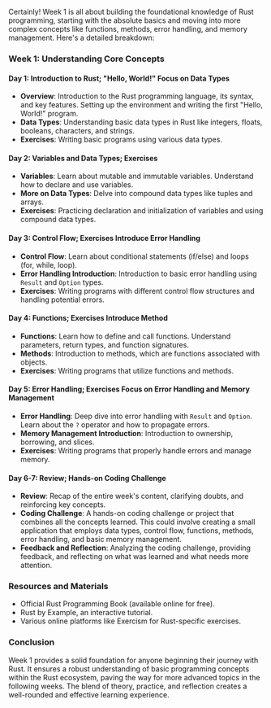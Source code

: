 Certainly! Week 1 is all about building the foundational knowledge of Rust programming, starting with the absolute basics and moving into more complex concepts like functions, methods, error handling, and memory management. Here's a detailed breakdown:

### **Week 1: Understanding Core Concepts**

#### **Day 1: Introduction to Rust; "Hello, World!" Focus on Data Types**
- **Overview**: Introduction to the Rust programming language, its syntax, and key features. Setting up the environment and writing the first "Hello, World!" program.
- **Data Types**: Understanding basic data types in Rust like integers, floats, booleans, characters, and strings.
- **Exercises**: Writing basic programs using various data types.

#### **Day 2: Variables and Data Types; Exercises**
- **Variables**: Learn about mutable and immutable variables. Understand how to declare and use variables.
- **More on Data Types**: Delve into compound data types like tuples and arrays.
- **Exercises**: Practicing declaration and initialization of variables and using compound data types.

#### **Day 3: Control Flow; Exercises Introduce Error Handling**
- **Control Flow**: Learn about conditional statements (if/else) and loops (for, while, loop).
- **Error Handling Introduction**: Introduction to basic error handling using `Result` and `Option` types.
- **Exercises**: Writing programs with different control flow structures and handling potential errors.

#### **Day 4: Functions; Exercises Introduce Method**
- **Functions**: Learn how to define and call functions. Understand parameters, return types, and function signatures.
- **Methods**: Introduction to methods, which are functions associated with objects.
- **Exercises**: Writing programs that utilize functions and methods.

#### **Day 5: Error Handling; Exercises Focus on Error Handling and Memory Management**
- **Error Handling**: Deep dive into error handling with `Result` and `Option`. Learn about the `?` operator and how to propagate errors.
- **Memory Management Introduction**: Introduction to ownership, borrowing, and slices.
- **Exercises**: Writing programs that properly handle errors and manage memory.

#### **Day 6-7: Review; Hands-on Coding Challenge**
- **Review**: Recap of the entire week's content, clarifying doubts, and reinforcing key concepts.
- **Coding Challenge**: A hands-on coding challenge or project that combines all the concepts learned. This could involve creating a small application that employs data types, control flow, functions, methods, error handling, and basic memory management.
- **Feedback and Reflection**: Analyzing the coding challenge, providing feedback, and reflecting on what was learned and what needs more attention.

### **Resources and Materials**
- Official Rust Programming Book (available online for free).
- Rust by Example, an interactive tutorial.
- Various online platforms like Exercism for Rust-specific exercises.

### **Conclusion**
Week 1 provides a solid foundation for anyone beginning their journey with Rust. It ensures a robust understanding of basic programming concepts within the Rust ecosystem, paving the way for more advanced topics in the following weeks. The blend of theory, practice, and reflection creates a well-rounded and effective learning experience.
